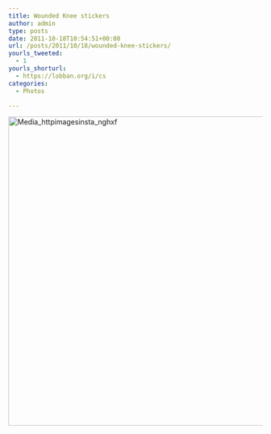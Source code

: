 ```yaml
---
title: Wounded Knee stickers
author: admin
type: posts
date: 2011-10-18T10:54:51+00:00
url: /posts/2011/10/18/wounded-knee-stickers/
yourls_tweeted:
  - 1
yourls_shorturl:
  - https://lobban.org/i/cs
categories:
  - Photos

---
```

<div class='posterous_autopost'>
  <a href="http://instagr.am/p/Qk0-b/"></p> 
  
  <div class='p_embed p_image_embed'>
    <a href="http://posterous.com/getfile/files.posterous.com/nonimage/HkAeABugaoFunswlpjaGrvrCEczFioikIpnJxodcoAlDGBeIyiaqFDdsCJjc/media_httpimagesinsta_nghxF.jpg.scaled1000.jpg"><img alt="Media_httpimagesinsta_nghxf" height="612" src="https://posterous.com/getfile/files.posterous.com/nonimage/HkAeABugaoFunswlpjaGrvrCEczFioikIpnJxodcoAlDGBeIyiaqFDdsCJjc/media_httpimagesinsta_nghxF.jpg.scaled1000.jpg" width="612" /></a>
  </div>
  
  <p>
    </a></div>